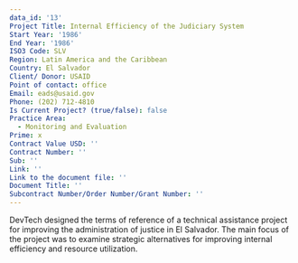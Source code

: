 ```yaml
---
data_id: '13'
Project Title: Internal Efficiency of the Judiciary System
Start Year: '1986'
End Year: '1986'
ISO3 Code: SLV
Region: Latin America and the Caribbean
Country: El Salvador
Client/ Donor: USAID
Point of contact: office
Email: eads@usaid.gov
Phone: (202) 712-4810
Is Current Project? (true/false): false
Practice Area:
  - Monitoring and Evaluation
Prime: x
Contract Value USD: ''
Contract Number: ''
Sub: ''
Link: ''
Link to the document file: ''
Document Title: ''
Subcontract Number/Order Number/Grant Number: ''
---
```



DevTech designed the terms of reference of a technical assistance project for improving the administration of justice in El Salvador. The main focus of the project was to examine strategic alternatives for improving internal efficiency and resource utilization.